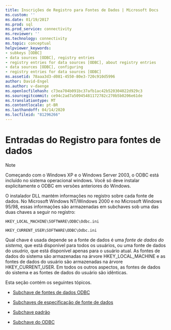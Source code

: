 ```yaml
---
title: Inscrições de Registro para Fontes de Dados | Microsoft Docs
ms.custom: ''
ms.date: 01/19/2017
ms.prod: sql
ms.prod_service: connectivity
ms.reviewer: ''
ms.technology: connectivity
ms.topic: conceptual
helpviewer_keywords:
- subkeys [ODBC]
- data sources [ODBC], registry entries
- registry entries for data sources [ODBC], about registry entries
- data sources [ODBC], configuring
- registry entries for data sources [ODBC]
ms.assetid: 78aaa3d3-d081-4550-80e3-720c910d5996
author: David-Engel
ms.author: v-daenge
ms.openlocfilehash: c73ea704b091bc37afb1ac42b520304022d929c3
ms.sourcegitcommit: ce94c2ad7a50945481172782c270b5b0206e61de
ms.translationtype: MT
ms.contentlocale: pt-BR
ms.lasthandoff: 04/14/2020
ms.locfileid: "81296266"
---
```

# <a name="registry-entries-for-data-sources"></a>Entradas do Registro para fontes de dados
> [!NOTE]  
>  Começando com o Windows XP e o Windows Server 2003, o ODBC está incluído no sistema operacional windows. Você só deve instalar explicitamente o ODBC em versões anteriores do Windows.  
  
 O instalador DLL mantém informações no registro sobre cada fonte de dados. No Microsoft Windows NT/Windows 2000 e no Microsoft Windows 95/98, essas informações são armazenadas em subchaves sob uma das duas chaves a seguir no registro:  

 ```console
 HKEY_LOCAL_MACHINE\SOFTWARE\ODBC\Odbc.ini  
 ```

 ```console
 HKEY_CURRENT_USER\SOFTWARE\ODBC\Odbc.ini
 ```

 Qual chave é usada depende se a fonte de dados é uma *fonte de dados do sistema,* que está disponível para todos os usuários, ou uma fonte de dados do *usuário,* que está disponível apenas para o usuário atual. As fontes de dados do sistema são armazenadas na árvore HKEY_LOCAL_MACHINE e as fontes de dados do usuário são armazenadas na árvore HKEY_CURRENT_USER. Em todos os outros aspectos, as fontes de dados do sistema e as fontes de dados do usuário são idênticas.  
  
 Esta seção contém os seguintes tópicos.  
  
-   [Subchave de fontes de dados ODBC](../../../odbc/reference/install/odbc-data-sources-subkey.md)  
  
-   [Subchaves de especificação de fonte de dados](../../../odbc/reference/install/data-source-specification-subkeys.md)  
  
-   [Subchave padrão](../../../odbc/reference/install/default-subkey.md)  
  
-   [Subchave do ODBC](../../../odbc/reference/install/odbc-subkey.md)
